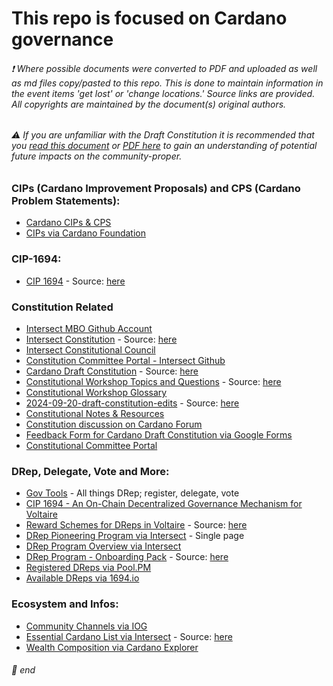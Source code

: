 # This repo is focused on Cardano governance #

###### ❗ Where possible documents were converted to PDF and uploaded as well as md files copy/pasted to this repo. This is done to maintain information in the event items 'get lost' or 'change locations.' Source links are provided. All copyrights are maintained by the document(s) original authors.
###### ⚠️ If you are unfamiliar with the Draft Constitution it is recommended that you [read this document](https://docs.google.com/document/d/1NrDvbQha7xGE2m83QEQGM6H03edUkMgn-PuoNm1YYUc/edit?pli=1&tab=t.0) or [PDF here](https://github.com/st8tikratio/CCCC/blob/main/2024-09-20-draft-constitution-edits%20-%20Google%20Docs.pdf) to gain an understanding of potential future impacts on the community-proper.

### CIPs (Cardano Improvement Proposals) and CPS (Cardano Problem Statements):
- [Cardano CIPs & CPS](https://github.com/cardano-foundation/CIPs/tree/master)
- [CIPs via Cardano Foundation](https://cips.cardano.org/)

### CIP-1694:
- [CIP 1694](https://github.com/st8tikratio/CCCC/blob/main/1694.md) - Source: [here](https://github.com/JaredCorduan/CIPs/blob/voltaire-v1/CIP-1694/README.md?plain=1)

### Constitution Related
- [Intersect MBO Github Account](https://github.com/IntersectMBO)
- [Intersect Constitution](https://github.com/st8tikratio/CCCC/blob/main/IntersectConstitution.md) - Source: [here](https://docs.intersectmbo.org/cardano/cardano-governance)
- [Intersect Constitutional Council](https://github.com/IntersectMBO/intersect-constitutional-council)
- [Constitution Committee Portal - Intersect Github](https://github.com/IntersectMBO/cc-portal)
- [Cardano Draft Constitution](https://github.com/st8tikratio/CCCC/blob/main/Cardano%20Draft%20Constitution.pdf) - Source: [here](https://github.com/IntersectMBO/draft-constitution)
- [Constitutional Workshop Topics and Questions](https://github.com/st8tikratio/CCCC/blob/main/Constitutional%20Workshop%20Topics%20and%20Q's%20-%20Google%20Docs.pdf) - Source: [here](https://docs.google.com/document/d/1_aEfTRbAFJebCbg9DiLjBmSuwYfW-i-Rjk1cqXUKrXo/edit?tab=t.0#heading=h.4mdrss2rywz2)
- [Constitutional Workshop Glossary](https://docs.intersectmbo.org/cardano/cardano-governance/cardano-constitution/draft-cardano-constitution/constitutional-workshop-glossary)
- [2024-09-20-draft-constitution-edits](https://github.com/st8tikratio/CCCC/blob/main/2024-09-20-draft-constitution-edits%20-%20Google%20Docs.pdf) - Source: [here](https://docs.google.com/document/d/1NrDvbQha7xGE2m83QEQGM6H03edUkMgn-PuoNm1YYUc/edit?pli=1&tab=t.0)
- [Constitutional Notes & Resources](https://docs.google.com/document/d/1J_DEH1L6YBR4dtwFHs418clVooTNLTlWSLra8G3Y-kw/edit?tab=t.0)
- [Constitution discussion on Cardano Forum](https://forum.cardano.org/c/governance/constitution/212)
- [Feedback Form for Cardano Draft Constitution via Google Forms](https://docs.google.com/forms/d/e/1FAIpQLSck3gj4D9iKw_jJORrBbEQNKWcSDPPl_eu91qtK9XxrkxMw0g/viewform)
- [Constitutional Committee Portal](https://constitution.gov.tools/)


### DRep, Delegate, Vote and More:
- [Gov Tools](https://gov.tools/) - All things DRep; register, delegate, vote
- [CIP 1694 - An On-Chain Decentralized Governance Mechanism for Voltaire](https://www.1694.io/en)
- [Reward Schemes for DReps in Voltaire](https://github.com/st8tikratio/CCon/blob/main/Voltaire%20-%20dRep%20reward%20scheme%20options%20-%20Google%20Docs.pdf) - Source: [here](https://docs.google.com/document/d/1_uadn9Ord3mAYQGWHQySR73CQciVk2YNc5rt8npJ6Aw/edit?tab=t.0#heading=h.zdwziyr50kye)
- [DRep Pioneering Program via Intersect](https://docs.intersectmbo.org/cardano/cardano-governance/drep-pioneering-program) - Single page
- [DRep Program Overview via Intersect](https://dreppioneeringprogram.docs.intersectmbo.org/)
- [DRep Program - Onboarding Pack](https://github.com/st8tikratio/CCon/blob/main/DRep%20Program%20-%20Onboarding%20Pack.pdf) - Source: [here](https://2450011466-files.gitbook.io/~/files/v0/b/gitbook-x-prod.appspot.com/o/spaces%2FVNa3QAZtN9ihYGiFy8AM%2Fuploads%2FS1jW0fnJ6l1DPejz92Ct%2FDRep%20Program%20-%20Onboarding%20Pack.pdf?alt=media&token=dc58eda9-0c94-418f-9891-783f8ac03974)
- [Registered DReps via Pool.PM](https://cardanoscan.io/certificates/dRepRegistrations)
- [Available DReps via 1694.io](https://www.1694.io/en/dreps/list)

### Ecosystem and Infos:
- [Community Channels via IOG](https://www.essentialcardano.io/community)
- [Essential Cardano List via Intersect](https://github.com/st8tikratio/Cardano_Con_and_Gov/blob/main/Essential_Cardano_via_Intersect.md) - Source: [here](https://github.com/IntersectMBO/essential-cardano/blob/main/essential-cardano-list.md#the-essential-cardano-list)
- [Wealth Composition via Cardano Explorer](https://cexplorer.io/wealth)

###### 🛑 end
